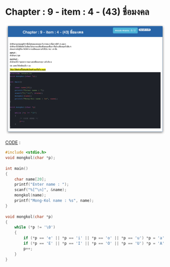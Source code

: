 # Chapter : 9 - item : 4 - (43) ชื่อมงคล

![img](./assets/4.jpg)

[CODE][file] :
```c
#include <stdio.h>
void mongkol(char *p);

int main()
{
    char name[20];
    printf("Enter name : ");
    scanf("%[^\n]", &name);
    mongkol(name);
    printf("Mong-Kol name : %s", name);
}

void mongkol(char *p)
{
    while (*p != '\0')
    {
        if (*p == 'e' || *p == 'i' || *p == 'o' || *p == 'u') *p = 'a';
        if (*p == 'E' || *p == 'I' || *p == 'O' || *p == 'U') *p = 'A';
        p++;
    }
}
```

[file]: ./src/04.c
